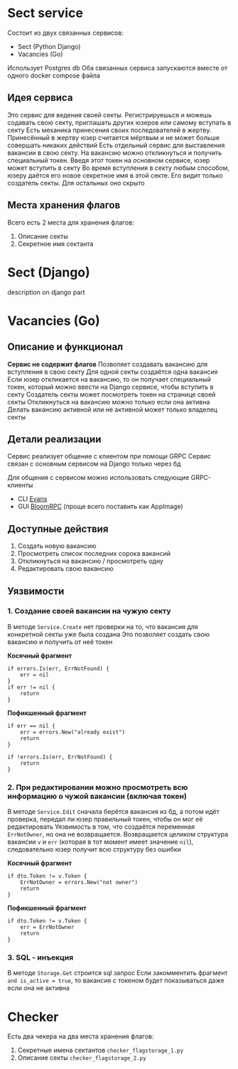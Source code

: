 # Sect service
Состоит из двух связанных сервисов:
- Sect (Python Django)
- Vacancies (Go)

Использует Postgres db
Оба связанных сервиса запускаются вместе от одного docker compose файла

## Идея сервиса
Это сервис для ведения своей секты. Регистрируешься и можешь содавать свою секту, приглашать других юзеров или самому вступать в секту
Есть механика принесения своих последователей в жертву. Принесённый в жертву юзер считается мёртвым и не может больше совершать никаких действий
Есть отдельный сервис для выставления вакансии в свою секту. На вакансию можно откликнуться и получить специальный токен. Введя этот токен на основном сервисе, юзер может вступить в секту
Во время вступления в секту любым способом, юзеру даётся его новое секретное имя в этой секте. Его видит только создатель секты. Для остальных оно скрыто

## Места хранения флагов
Всего есть 2 места для хранения флагов:
1. Описание секты
2. Секретное имя сектанта

# Sect (Django)
description on django part

# Vacancies (Go)
## Описание и функционал
**Сервис не содержит флагов**
Позволяет создавать вакансию для вступления в свою секту
Для одной секты создаётся одна вакансия
Если юзер откликается на вакансию, то он получает специальный токен, который можно ввести на Django сервисе, чтобы вступить в секту
Создатель секты может посмотреть токен на странице своей секты
Откликнуться на вакансию можно только если она активна
Делать вакансию активной или не активной может только владелец секты


## Детали реализации
Сервис реализует общение с клиентом при помощи GRPC
Сервис связан с основным сервисом на Django только через бд

Для общения с сервисом можно использовать следующие GRPC-клиенты
- CLI [Evans](https://github.com/ktr0731/evans)
- GUI [BloomRPC](https://github.com/bloomrpc/bloomrpc/releases) (проще всего поставить как AppImage)

## Доступные действия
1. Создать новую вакансию
2. Просмотреть список последних сорока вакансий
3. Откликнуться на вакансию / просмотреть одну
4. Редактировать свою вакансию

## Уязвимости
### 1. Создание своей вакансии на чужую секту
В методе `Service.Create` нет проверки на то, что вакансия для конкретной секты уже была создана
Это позволяет создать свою вакансию и получить от неё токен

**Косячный фрагмент**
```
if errors.Is(err, ErrNotFound) {
    err = nil
}
if err != nil {
	return
}
```

**Пофикшенный фрагмент**
```
if err == nil {
	err = errors.New("already exist")
	return
}

if !errors.Is(err, ErrNotFound) {
	return
}
```

### 2. При редактировании можно просмотреть всю информацию о чужой вакансии (включая токен)
В методе `Service.Edit` сначала берётся вакансия из бд, а потом идёт проверка, передал ли юзер правильный токен, чтобы он мог её редактировать
Уязвимость в том, что создаётся переменная `ErrNotOwner`, но она не возвращается. Возвращается целиком структура вакансии `v` и `err` (которая  в тот момент имеет значение `nil`), следовательно юзер получит всю структуру без ошибки

**Косячный фрагмент**
```
if dto.Token != v.Token {
	ErrNotOwner = errors.New("not owner")
	return
}
```

**Пофикшенный фрагмент**
```
if dto.Token != v.Token {
	err = ErrNotOwner
	return
}
```

### 3. SQL - инъекция
В методе `Storage.Get` строится sql запрос
Если закомментить фрагмент `and is_active = true`, то вакансия с токеном будет показываться даже если она не активна


# Checker
Есть два чекера на два места хранения флагов: 
1. Секретные имена сектантов `checker_flagstorage_1.py`
2. Описание секты `checker_flagstorage_2.py`
